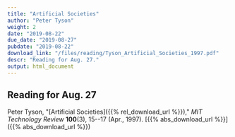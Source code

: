 ```yaml
---
title: "Artificial Societies"
author: "Peter Tyson"
weight: 2
date: "2019-08-22"
due_date: "2019-08-27"
pubdate: "2019-08-22"
download_link: "/files/reading/Tyson_Artificial_Societies_1997.pdf"
descr: "Reading for Aug. 27."
output: html_document
---
```

## Reading for Aug. 27

Peter Tyson, "[Artificial Societies]({{% rel_download_url %}})," _MIT Technology Review_ **100**(3), 15--17 (Apr., 1997).
[{{% abs_download_url %}}]({{% abs_download_url %}})
